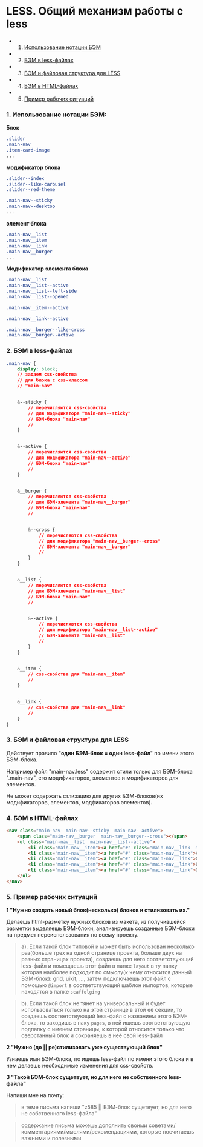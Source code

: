 # LESS. Общий механизм работы с less

 - 1. [Использование нотации БЭМ](#1-Использование-нотации-БЭМ)
 - 2. [БЭМ в less-файлах](#2-БЭМ-в-less-файлах)
 - 3. [БЭМ и файловая структура для LESS](#3-БЭМ-и-файловая-структура-для-LESS)
 - 4. [БЭМ в HTML-файлах](#4-БЭМ-в-HTML-файлах)
 - 5. [Пример рабочих ситуаций](#5-Пример-рабочих-ситуаций)

### 1. Использование нотации БЭМ:

**Блок**
```css
.slider
.main-nav
.item-card-image
...
```

**модификатор блока**
```css
.slider--index
.slider--like-carousel
.slider--red-theme

.main-nav--sticky
.main-nav--desktop
...
```

**элемент блока**
```css
.main-nav__list
.main-nav__item
.main-nav__link
.main-nav__burger
...
```

**Модификатор элемента блока**
```css
.main-nav__list
.main-nav__list--active
.main-nav__list--left-side
.main-nav__list--opened

.main-nav__item--active

.main-nav__link--active

.main-nav__burger--like-cross
.main-nav__burger--active
```


### 2. БЭМ в less-файлах
```css
.main-nav {
	display: block;
	// задаем css-свойства
	// для блока с css-классом 
	// "main-nav"


	&--sticky {
		// перечисляются css-свойства 
		// для модификатора "main-nav--sticky" 
		// БЭМ-блока "main-nav"
		//
	}


	&--active {
		// перечисляются css-свойства 
		// для модификатора "main-nav--active" 
		// БЭМ-блока "main-nav"
		//
	}


	&__burger {
		// перечисляются css-свойства 
		// для БЭМ-элемента "main-nav__burger" 
		// БЭМ-блока "main-nav"
		//


		&--cross {
			// перечисляются css-свойства 
			// для модификатора "main-nav__burger--cross" 
			// БЭМ-элемента "main-nav__burger"
			//
		}
	}


	&__list {
		// перечисляются css-свойства 
		// для БЭМ-элемента "main-nav__list" 
		// БЭМ-блока "main-nav"
		//


		&--active {
			// перечисляются css-свойства 
			// для модификатора "main-nav__list--active" 
			// БЭМ-элемента "main-nav__list"
			//
		}
	}


	&__item {
		// css-свойства для "main-nav__item" 
		//
	}


	&__link {
		// css-свойства для "main-nav__link" 
		//
	}
}
```



### 3. БЭМ и файловая структура для LESS
Действует правило "**один БЭМ-блок = один less-файл**" по имени этого БЭМ-блока.

Например файл "main-nav.less" содержит стили только для БЭМ-блока ".main-nav", 
его модификаторов, элементов и модификаторов для элементов.

Не может cодержать стлизацию для других БЭМ-блоков(их модификаторов, элементов, модфикаторов элементов).



### 4. БЭМ в HTML-файлах
```html
<nav class="main-nav  main-nav--sticky  main-nav--active">
	<span class="main-nav__burger  main-nav__burger--cross"></span>
	<ul class="main-nav__list  main-nav__list--active">
		<li class="main-nav__item"><a href="#" class="main-nav__link  main-nav__link--active">Главная</a></li>
		<li class="main-nav__item"><a href="#" class="main-nav__link">Каталог</a></li>
		<li class="main-nav__item"><a href="#" class="main-nav__link">Ссылка</a></li>
		<li class="main-nav__item"><a href="#" class="main-nav__link">Ещё какая-то ссылка</a></li>
		<li class="main-nav__item"><a href="#" class="main-nav__link">О нас</a></li>
	</ul>
</nav>
```



### 5. Пример рабочих ситуаций

**1 "Нужно создать новый блок(несколько) блоков и стилизовать их."**

Делаешь html-разметку нужных блоков из макета, 
из получившейся разметки выделяешь БЭМ-блоки,
анализируешь созданные БЭМ-блоки на предмет переиспользования по всему проекту.

 > a). Если такой блок типовой и может быть использован несколько 
 > раз(больше трех на одной странице проекта, больше двух на разных страницах проекта),
 > создаешь для него соответствующий less-файл и помещаешь этот файл в папке `layout` в ту 
 > папку которая наиболее подходит по смыслу(к чему относится данный БЭМ-блок): grid, uikit, ...,
 > затем подключаешь этот файл с помощью `@import` в соответствующий шаблон импортов, 
 > которые находятся в папке `scaffolging`

 > b). Если такой блок не тянет на универсальный и будет использоваться только на этой 
 > странице в этой её секции, то создаешь соответствующий less-файл с названием этого БЭМ-блока, 
 > то заходишь в паку `pages`, в ней ищешь соответствующую подпапку с именем страницы, к которой относится 
 > только что сверстанный блок и сохраняешь в неё свой less-файл



**2 "Нужно (до || ре)стилизовать уже существующий блок"**

Узнаешь имя БЭМ-блока, по ищешь less-файл по имени этого блока и в нем делаешь необходимые изменения для css-свойств.



**3 "Такой БЭМ-блок сущетвует, но для него не собственного less-файла"**

Напиши мне на почту:

 > в теме письма напиши "z585  ||  БЭМ-блок сущетвует, но для него не собственного less-файла"

 > содержание письма можешь дополнить своими советами/комментариями/мыслями/рекомендациями, которые посчитаешь важными и полезными
